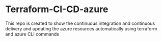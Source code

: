 # Terraform-CI-CD-azure
This repo is created to show the continuous integration and continuous delivery and updating the azure resources automatically using terraform and azure CLI commands
